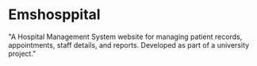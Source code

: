 # Emshosppital
"A Hospital Management System website for managing patient records, appointments, staff details, and reports. Developed as part of a university project."
